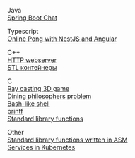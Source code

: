 Java<br>
[Spring Boot Chat](https://github.com/jnannie21/spring_boot_chat)

Typescript<br>
[Online Pong with NestJS and Angular](https://github.com/jnannie21/ft_transcendence)

C++<br>
[HTTP webserver](https://github.com/jnannie21/webserv)<br>
[STL контейнеры](https://github.com/jnannie21/containers)

C<br>
[Ray casting 3D game](https://github.com/jnannie21/cub3d)<br>
[Dining philosophers problem](https://github.com/jnannie21/philosophers)<br>
[Bash-like shell](https://github.com/jnannie21/minishell)<br>
[printf](https://github.com/jnannie21/ft_printf)<br>
[Standard library functions](https://github.com/jnannie21/libft)

Other<br>
[Standard library functions written in ASM](https://github.com/jnannie21/libasm)<br>
[Services in Kubernetes](https://github.com/jnannie21/ft_services)
